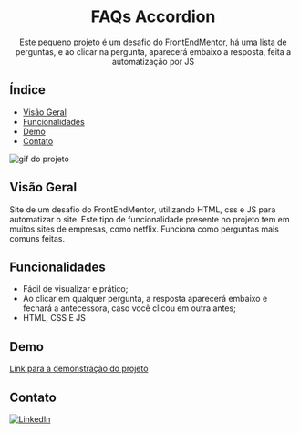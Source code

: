<h1 align="center">FAQs Accordion</h1>

<p align="center">Este pequeno projeto é um desafio do FrontEndMentor, há uma lista de perguntas, e ao clicar na pergunta, aparecerá embaixo a resposta, feita a automatização por JS</p>

## Índice

- [Visão Geral](#visão-geral)
- [Funcionalidades](#funcionalidades)
- [Demo](#demo)
- [Contato](#contato)

![gif do projeto]()

## Visão Geral

Site de um desafio do FrontEndMentor, utilizando HTML, css e JS para automatizar o site. Este tipo de funcionalidade presente no projeto tem em muitos sites de empresas, como netflix. Funciona como perguntas mais comuns feitas.

## Funcionalidades

- Fácil de visualizar e prático;
- Ao clicar em qualquer pergunta, a resposta aparecerá embaixo e fechará a antecessora, caso você clicou em outra antes;
- HTML, CSS E JS

## Demo

[Link para a demonstração do projeto](https://bruno-nog.github.io/verificador-email/)

## Contato

[![LinkedIn](https://img.shields.io/badge/LinkedIn-0077B5?style=for-the-badge&logo=linkedin&logoColor=white)](https://www.linkedin.com/in/bruno-nogueira-de-queiroz-a9667a2a6/)